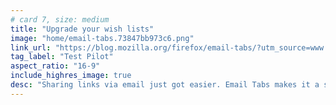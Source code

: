 ```yaml
---
# card 7, size: medium
title: "Upgrade your wish lists"
image: "home/email-tabs.73847bb973c6.png"
link_url: "https://blog.mozilla.org/firefox/email-tabs/?utm_source=www.mozilla.org&utm_medium=referral&utm_campaign=homepage&utm_content=card"
tag_label: "Test Pilot"
aspect_ratio: "16-9"
include_highres_image: true
desc: "Sharing links via email just got easier. Email Tabs makes it a snap to share URLs, titles and descriptions with friends in a handy list."
---
```

